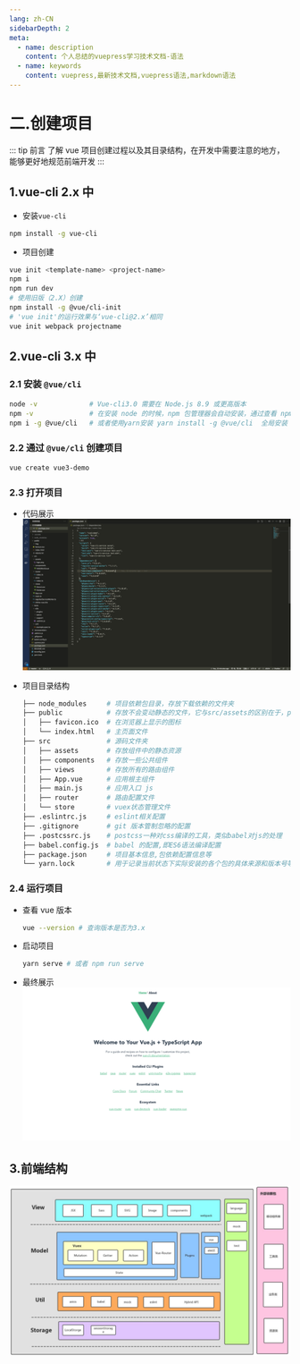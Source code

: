 ```yaml
---
lang: zh-CN
sidebarDepth: 2
meta:
  - name: description
    content: 个人总结的vuepress学习技术文档-语法
  - name: keywords
    content: vuepress,最新技术文档,vuepress语法,markdown语法
---
```


# 二.创建项目

::: tip 前言
了解 vue 项目创建过程以及其目录结构，在开发中需要注意的地方，能够更好地规范前端开发
:::

## 1.vue-cli 2.x 中

- 安装`vue-cli`

```bash
npm install -g vue-cli
```

- 项目创建

```bash
vue init <template-name> <project-name>
npm i
npm run dev
# 使用旧版（2.X）创建
npm install -g @vue/cli-init
# 'vue init'的运行效果与‘vue-cli@2.x’相同
vue init webpack projectname
```

## 2.vue-cli 3.x 中

### 2.1 安装 `@vue/cli`

```bash
node -v             # Vue-cli3.0 需要在 Node.js 8.9 或更高版本
npm -v              # 在安装 node 的时候，npm 包管理器会自动安装，通过查看 npm 版本来判断是否安装成功
npm i -g @vue/cli   # 或者使用yarn安装 yarn install -g @vue/cli  全局安装 Vue-cli 3.0
```

### 2.2 通过 `@vue/cli` 创建项目

```bash
vue create vue3-demo
```

### 2.3 打开项目

- 代码展示
  ![](./2.project1.png)

- 项目目录结构

  ```bash
  ├── node_modules     # 项目依赖包目录，存放下载依赖的文件夹
  ├── public           # 存放不会变动静态的文件，它与src/assets的区别在于，public目录中的文件不被webpack打包处理，会原样拷贝到dist目录下
  │   ├── favicon.ico  # 在浏览器上显示的图标 
  │   └── index.html   # 主页面文件
  ├── src              # 源码文件夹
  │   ├── assets       # 存放组件中的静态资源
  │   ├── components   # 存放一些公共组件
  │   ├── views        # 存放所有的路由组件
  │   ├── App.vue      # 应用根主组件
  │   ├── main.js      # 应用入口 js 
  │   ├── router       # 路由配置文件
  │   └── store        # vuex状态管理文件
  ├── .eslintrc.js     # eslint相关配置
  ├── .gitignore       # git 版本管制忽略的配置
  ├── .postcssrc.js    # postcss一种对css编译的工具，类似babel对js的处理 
  ├── babel.config.js  # babel 的配置,即ES6语法编译配置 
  ├── package.json     # 项目基本信息,包依赖配置信息等
  └── yarn.lock        # 用于记录当前状态下实际安装的各个包的具体来源和版本号等, 保证其他人在 npm install 项目时大家的依赖能保证一致. 
  ```

### 2.4 运行项目

- 查看 vue 版本

  ```sh
  vue --version # 查询版本是否为3.x
  ```

- 启动项目

  ```bash
  yarn serve # 或者 npm run serve
  ```

- 最终展示
  ![](./2.project2.png)
## 3.前端结构

![](./13.deploy.png)

